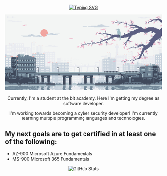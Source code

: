 <div align="center">



[![Typing SVG](https://readme-typing-svg.demolab.com?font=Fira+Code&pause=700&color=FFFFFF&center=true&vCenter=true&width=435&lines=;Python;Power+Bi;Jupyter+Notebook;SQL-lite;PHP;Java;HTML;CSS;JavaScript;Docker;Azure+Cloud;Flask;Symfony;HeidiSQL;WSL;Vue+JS)](https://git.io/typing-svg)

![me](download.gif)

Currently, I'm a student at the bit academy. Here I'm getting my degree as software developer.

I'm working towards becoming a cyber security developer! I'm currently learning multiple programming languages and technologies. 

<div align="left"> 

## My next goals are to get certified in at least one of the following:

- AZ-900 Microsoft Azure Fundamentals
- MS-900 Microsoft 365 Fundamentals

</div>

![GitHub Stats](https://github-readme-stats.vercel.app/api?username=bmmrxx&show_icons=true&icon_color=808080&hide_title=true&hide_border=true&theme=graywhite)

</div>







